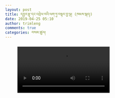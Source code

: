 ```yaml
---
layout: post
title: དབྱར་རྩྭ་དང་འབྲེལ་བའི་ལག་ཏུ་བསྟར་བྱ་ལྔ། (ཁམས་སྐད།)
date: 2019-04-25 05:10
author: trimleng
comments: true
categories: བསམ་ཚུལ།
---
```

<!-- wp:heading {"level":3} -->
<h3></h3>
<!-- /wp:heading -->

<!-- wp:video -->
<figure class="wp-block-video"><video controls src="https://s3.amazonaws.com/media-trimleng/yartsaGunbu-Khamkay.mp4?AWSAccessKeyId=AKIAI2DKFTO7GDCAYZ3Q&amp;Expires=1564972669&amp;Signature=FI92vik5%2FaXvruOvIfi3Qh9QCW0%3D&amp;0=0"></video></figure>
<!-- /wp:video -->

<!-- wp:heading {"level":3} -->
<h3></h3>
<!-- /wp:heading -->

<!-- wp:paragraph -->
<p></p>
<!-- /wp:paragraph -->
